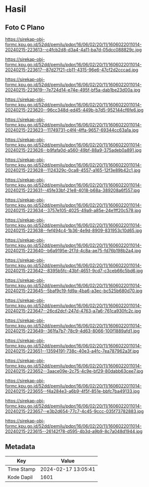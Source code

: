 # Hasil

## Foto C Plano

https://sirekap-obj-formc.kpu.go.id/52dd/pemilu/pdpr/16/06/02/20/11/1606022011014-20240215-223613--c4fcb2d8-d3a4-4a11-ba7d-05dcc088829c.jpg

https://sirekap-obj-formc.kpu.go.id/52dd/pemilu/pdpr/16/06/02/20/11/1606022011014-20240215-223617--87d27f21-cb11-4315-96e6-47cf2d2cccad.jpg

https://sirekap-obj-formc.kpu.go.id/52dd/pemilu/pdpr/16/06/02/20/11/1606022011014-20240215-223619--7e724d14-e74e-495f-bf5a-dab1be23d00a.jpg

https://sirekap-obj-formc.kpu.go.id/52dd/pemilu/pdpr/16/06/02/20/11/1606022011014-20240215-223620--96cc348d-ed45-449b-b7d5-952144cf6fe6.jpg

https://sirekap-obj-formc.kpu.go.id/52dd/pemilu/pdpr/16/06/02/20/11/1606022011014-20240215-223623--11749731-c4f4-4ffa-9657-69344cc63a1a.jpg

https://sirekap-obj-formc.kpu.go.id/52dd/pemilu/pdpr/16/06/02/20/11/1606022011014-20240215-223626--b9fafa0d-a560-49bf-88a9-375adeb0a891.jpg

https://sirekap-obj-formc.kpu.go.id/52dd/pemilu/pdpr/16/06/02/20/11/1606022011014-20240215-223628--1124329c-0ca8-4557-a165-12f3e89b42c1.jpg

https://sirekap-obj-formc.kpu.go.id/52dd/pemilu/pdpr/16/06/02/20/11/1606022011014-20240215-223631--45fe33bf-21e8-4018-b68a-389208a6f557.jpg

https://sirekap-obj-formc.kpu.go.id/52dd/pemilu/pdpr/16/06/02/20/11/1606022011014-20240215-223634--3757e105-4025-49a9-a85e-24e1ff20c578.jpg

https://sirekap-obj-formc.kpu.go.id/52dd/pemilu/pdpr/16/06/02/20/11/1606022011014-20240215-223638--fef494c4-1b36-4e9d-8909-831953c10d65.jpg

https://sirekap-obj-formc.kpu.go.id/52dd/pemilu/pdpr/16/06/02/20/11/1606022011014-20240215-223640--b6a9195e-2f7d-4c8a-ae75-fd76b198b2a4.jpg

https://sirekap-obj-formc.kpu.go.id/52dd/pemilu/pdpr/16/06/02/20/11/1606022011014-20240215-223642--8395b5fc-43bf-4651-9cd7-c3ceb66c5bd6.jpg

https://sirekap-obj-formc.kpu.go.id/52dd/pemilu/pdpr/16/06/02/20/11/1606022011014-20240215-223645--5baf9c19-fd9a-4ba6-a3ec-bc525b680d70.jpg

https://sirekap-obj-formc.kpu.go.id/52dd/pemilu/pdpr/16/06/02/20/11/1606022011014-20240215-223647--26cd2dcf-247d-4763-a7a6-761ca930fc2c.jpg

https://sirekap-obj-formc.kpu.go.id/52dd/pemilu/pdpr/16/06/02/20/11/1606022011014-20240215-223649--361fa7b7-78c9-4d63-8066-100f1889afd1.jpg

https://sirekap-obj-formc.kpu.go.id/52dd/pemilu/pdpr/16/06/02/20/11/1606022011014-20240215-223651--13594191-738c-40e3-a4fc-7ea787962a3f.jpg

https://sirekap-obj-formc.kpu.go.id/52dd/pemilu/pdpr/16/06/02/20/11/1606022011014-20240215-223652--3aace09e-2c75-4c9e-bf29-80dabb63cee7.jpg

https://sirekap-obj-formc.kpu.go.id/52dd/pemilu/pdpr/16/06/02/20/11/1606022011014-20240215-223655--f4a284e3-a6b9-4f5f-851e-bbfc7ba49133.jpg

https://sirekap-obj-formc.kpu.go.id/52dd/pemilu/pdpr/16/06/02/20/11/1606022011014-20240215-223657--e3b2d654-77c7-4c45-9ccc-035f73782883.jpg

https://sirekap-obj-formc.kpu.go.id/52dd/pemilu/pdpr/16/06/02/20/11/1606022011014-20240215-223615--26142f78-d595-4b3d-a9b9-8c7a048d1944.jpg


## Metadata

| Key        | Value               |
| ---------- | ------------------- |
| Time Stamp | 2024-02-17 13:05:41 |
| Kode Dapil | 1601                |



